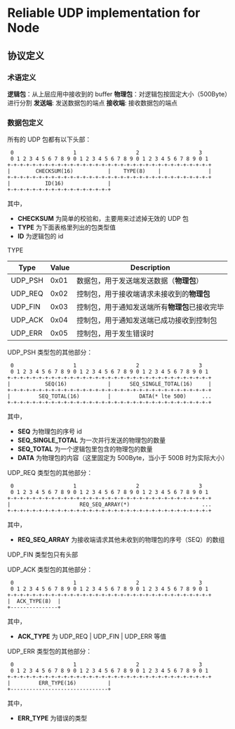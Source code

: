 # Reliable UDP implementation for Node

## 协议定义

### 术语定义

**逻辑包**：从上层应用中接收到的 buffer
**物理包**：对逻辑包按固定大小（500Byte）进行分割
**发送端**: 发送数据包的端点
**接收端**: 接收数据包的端点

### 数据包定义

所有的 UDP 包都有以下头部：

```
 0                   1                   2                   3
 0 1 2 3 4 5 6 7 8 9 0 1 2 3 4 5 6 7 8 9 0 1 2 3 4 5 6 7 8 9 0 1
+-+-+-+-+-+-+-+-+-+-+-+-+-+-+-+-+-+-+-+-+-+-+-+-+-+-+-+-+-+-+-+-+
|        CHECKSUM(16)           |    TYPE(8)    |               |
+-+-+-+-+-+-+-+-+-+-+-+-+-+-+-+-+-+-+-+-+-+-+-+-+-+-+-+-+-+-+-+-+
|           ID(16)              |
+-+-+-+-+-+-+-+-+-+-+-+-+-+-+-+-+
```

其中，

* **CHECKSUM** 为简单的校验和，主要用来过滤掉无效的 UDP 包
* **TYPE** 为下面表格里列出的包类型值
* **ID** 为逻辑包的 id

TYPE

|  Type   | Value | Description                                               |
|---------|-------|-----------------------------------------------------------|
| UDP_PSH | 0x01  | 数据包，用于发送端发送数据（**物理包**）                  |
| UDP_REQ | 0x02  | 控制包，用于接收端请求未接收到的**物理包**                |
| UDP_FIN | 0x03  | 控制包，用于通知发送端所有**物理包**已接收完毕            |
| UDP_ACK | 0x04  | 控制包，用于通知发送端已成功接收到控制包                  |
| UDP_ERR | 0x05  | 控制包，用于发生错误时                                    |


UDP_PSH 类型包的其他部分：

```
 0                   1                   2                   3
 0 1 2 3 4 5 6 7 8 9 0 1 2 3 4 5 6 7 8 9 0 1 2 3 4 5 6 7 8 9 0 1
+-+-+-+-+-+-+-+-+-+-+-+-+-+-+-+-+-+-+-+-+-+-+-+-+-+-+-+-+-+-+-+-+
|           SEQ(16)             |      SEQ_SINGLE_TOTAL(16)     |
+-+-+-+-+-+-+-+-+-+-+-+-+-+-+-+-+-+-+-+-+-+-+-+-+-+-+-+-+-+-+-+-+
|         SEQ_TOTAL(16)         |         DATA(* lte 500)     ...
+-+-+-+-+-+-+-+-+-+-+-+-+-+-+-+-+-+-+-+-+-+-+-+-+-+-+-+-+-+-+-+-+
```

其中，

* **SEQ** 为物理包的序号 id
* **SEQ_SINGLE_TOTAL** 为一次并行发送的物理包的数量
* **SEQ_TOTAL** 为一个逻辑包里包含的物理包的数量
* **DATA** 为物理包的内容（这里固定为 500Byte，当小于 500B 时为实际大小）


UDP_REQ 类型包的其他部分：

```
 0                   1                   2                   3
 0 1 2 3 4 5 6 7 8 9 0 1 2 3 4 5 6 7 8 9 0 1 2 3 4 5 6 7 8 9 0 1
+-+-+-+-+-+-+-+-+-+-+-+-+-+-+-+-+-+-+-+-+-+-+-+-+-+-+-+-+-+-+-+-+
|                      REQ_SEQ_ARRAY(*)                       ...
+-+-+-+-+-+-+-+-+-+-+-+-+-+-+-+-+-+-+-+-+-+-+-+-+-+-+-+-+-+-+-+-+
```

其中，

* **REQ_SEQ_ARRAY** 为接收端请求其他未收到的物理包的序号（SEQ）的数组



UDP_FIN 类型包只有头部


UDP_ACK 类型包的其他部分：

```
 0                   1                   2                   3
 0 1 2 3 4 5 6 7 8 9 0 1 2 3 4 5 6 7 8 9 0 1 2 3 4 5 6 7 8 9 0 1
+-+-+-+-+-+-+-+-+-+-+-+-+-+-+-+-+-+-+-+-+-+-+-+-+-+-+-+-+-+-+-+-+
|  ACK_TYPE(8)  |
+---------------+
```

其中，

* **ACK_TYPE** 为 UDP_REQ | UDP_FIN | UDP_ERR 等值


UDP_ERR 类型包的其他部分：

```
 0                   1                   2                   3
 0 1 2 3 4 5 6 7 8 9 0 1 2 3 4 5 6 7 8 9 0 1 2 3 4 5 6 7 8 9 0 1
+-+-+-+-+-+-+-+-+-+-+-+-+-+-+-+-+-+-+-+-+-+-+-+-+-+-+-+-+-+-+-+-+
|         ERR_TYPE(16)          |
+-------------------------------+
```

其中，

* **ERR_TYPE** 为错误的类型



